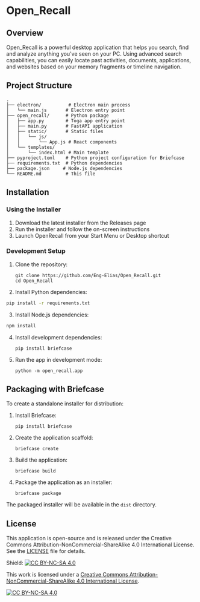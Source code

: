 # Open_Recall

## Overview

Open_Recall is a powerful desktop application that helps you search, find and analyze anything you've seen on your PC. Using advanced search capabilities, you can easily locate past activities, documents, applications, and websites based on your memory fragments or timeline navigation.

## Project Structure

```
.
├── electron/          # Electron main process
│   └── main.js       # Electron entry point
├── open_recall/      # Python package
│   ├── app.py        # Toga app entry point
│   ├── main.py       # FastAPI application
│   ├── static/       # Static files
│   │   └── js/
│   │       └── App.js # React components
│   └── templates/
│       └── index.html # Main template
├── pyproject.toml    # Python project configuration for Briefcase
├── requirements.txt  # Python dependencies
├── package.json     # Node.js dependencies
└── README.md         # This file
```

## Installation

### Using the Installer

1. Download the latest installer from the Releases page
2. Run the installer and follow the on-screen instructions
3. Launch OpenRecall from your Start Menu or Desktop shortcut

### Development Setup

1. Clone the repository:
   ```
   git clone https://github.com/Eng-Elias/Open_Recall.git
   cd Open_Recall
   ```

2. Install Python dependencies:

```bash
pip install -r requirements.txt
```

3. Install Node.js dependencies:

```bash
npm install
```

4. Install development dependencies:
   ```
   pip install briefcase
   ```

5. Run the app in development mode:
   ```
   python -m open_recall.app
   ```

## Packaging with Briefcase

To create a standalone installer for distribution:

1. Install Briefcase:
   ```
   pip install briefcase
   ```

2. Create the application scaffold:
   ```
   briefcase create
   ```

3. Build the application:
   ```
   briefcase build
   ```

4. Package the application as an installer:
   ```
   briefcase package
   ```

The packaged installer will be available in the `dist` directory.

## License

This application is open-source and is released under the Creative Commons Attribution-NonCommercial-ShareAlike 4.0 International License. See the [LICENSE](LICENSE) file for details.

Shield: [![CC BY-NC-SA 4.0][cc-by-nc-sa-shield]][cc-by-nc-sa]

This work is licensed under a
[Creative Commons Attribution-NonCommercial-ShareAlike 4.0 International License][cc-by-nc-sa].

[![CC BY-NC-SA 4.0][cc-by-nc-sa-image]][cc-by-nc-sa]

[cc-by-nc-sa]: http://creativecommons.org/licenses/by-nc-sa/4.0/
[cc-by-nc-sa-image]: https://licensebuttons.net/l/by-nc-sa/4.0/88x31.png
[cc-by-nc-sa-shield]: https://img.shields.io/badge/License-CC%20BY--NC--SA%204.0-lightgrey.svg
